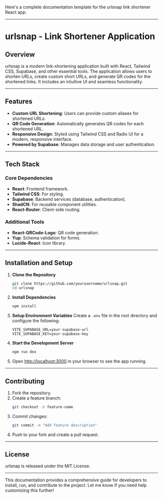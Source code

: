 Here's a complete documentation template for the urlsnap link shortener React app:

---

# urlsnap - Link Shortener Application

## Overview

urlsnap is a modern link-shortening application built with React, Tailwind CSS, Supabase, and other essential tools. The application allows users to shorten URLs, create custom short URLs, and generate QR codes for the shortened links. It includes an intuitive UI and seamless functionality.

---

## Features

- **Custom URL Shortening**: Users can provide custom aliases for shortened URLs.
- **QR Code Generation**: Automatically generates QR codes for each shortened URL.
- **Responsive Design**: Styled using Tailwind CSS and Radix UI for a modern, responsive interface.
- **Powered by Supabase**: Manages data storage and user authentication.

---

## Tech Stack

### Core Dependencies
- **React**: Frontend framework.
- **Tailwind CSS**: For styling.
- **Supabase**: Backend services (database, authentication).
- **ShadCN**: For reusable component utilities.
- **React-Router**: Client-side routing.

### Additional Tools
- **React-QRCode-Logo**: QR code generation.
- **Yup**: Schema validation for forms.
- **Lucide-React**: Icon library.

---

## Installation and Setup

1. **Clone the Repository**
   ```bash
   git clone https://github.com/yourusername/urlsnap.git
   cd urlsnap
   ```

2. **Install Dependencies**
   ```bash
   npm install
   ```

3. **Setup Environment Variables**
   Create a `.env` file in the root directory and configure the following:
   ```env
   VITE_SUPABASE_URL=your-supabase-url
   VITE_SUPABASE_KEY=your-supabase-key
   ```

4. **Start the Development Server**
   ```bash
   npm run dev
   ```

5. Open [http://localhost:3000](http://localhost:3000) in your browser to see the app running.

---

## Contributing

1. Fork the repository.
2. Create a feature branch:
   ```bash
   git checkout -b feature-name
   ```
3. Commit changes:
   ```bash
   git commit -m "Add feature description"
   ```
4. Push to your fork and create a pull request.

---

## License

urlsnap is released under the MIT License.

--- 

This documentation provides a comprehensive guide for developers to install, run, and contribute to the project. Let me know if you need help customizing this further!

